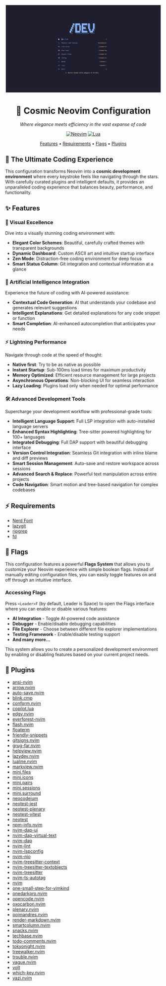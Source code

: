 <div align="center">
  <img src="assets/readme/neovim.png" alt="Neovim Logo" width="500"/>
  
  # 🌌 Cosmic Neovim Configuration
  
  *Where elegance meets efficiency in the vast expanse of code*
  
  [![Neovim](https://img.shields.io/badge/Neovim-%2311AB00.svg?style=for-the-badge&logo=neovim&logoColor=white)](https://neovim.io/)
  [![Lua](https://img.shields.io/badge/lua-%232C2D72.svg?style=for-the-badge&logo=lua&logoColor=white)](https://www.lua.org/)
  
  <p align="center">
    <a href="#-features">Features</a> •
    <a href="#-requirements">Requirements</a> •
    <a href="#-flags">Flags</a> •
    <a href="#-plugins">Plugins</a>
  </p>
</div>

## 🌟 The Ultimate Coding Experience

This configuration transforms Neovim into a **cosmic development environment** where every keystroke feels like navigating through the stars. With carefully curated plugins and intelligent defaults, it provides an unparalleled coding experience that balances beauty, performance, and functionality.

## ✨ Features

### 🎨 Visual Excellence
Dive into a visually stunning coding environment with:
- **Elegant Color Schemes**: Beautiful, carefully crafted themes with transparent backgrounds
- **Dynamic Dashboard**: Custom ASCII art and intuitive startup interface
- **Zen Mode**: Distraction-free coding environment for deep focus
- **Smart Status Column**: Git integration and contextual information at a glance

### 🧠 Artificial Intelligence Integration
Experience the future of coding with AI-powered assistance:
- **Contextual Code Generation**: AI that understands your codebase and generates relevant suggestions
- **Intelligent Explanations**: Get detailed explanations for any code snippet or function
- **Smart Completion**: AI-enhanced autocompletion that anticipates your needs

### ⚡ Lightning Performance
Navigate through code at the speed of thought:
- **Native first**: Try to be as native as possible
- **Instant Startup**: Sub-100ms load times for maximum productivity
- **Memory Optimized**: Efficient resource management for large projects
- **Asynchronous Operations**: Non-blocking UI for seamless interaction
- **Lazy Loading**: Plugins load only when needed for optimal performance

### 🛠️ Advanced Development Tools
Supercharge your development workflow with professional-grade tools:
- **Intelligent Language Support**: Full LSP integration with auto-installed language servers
- **Enhanced Syntax Highlighting**: Tree-sitter powered highlighting for 100+ languages
- **Integrated Debugging**: Full DAP support with beautiful debugging interface
- **Version Control Integration**: Seamless Git integration with inline blame and diff previews
- **Smart Session Management**: Auto-save and restore workspace across sessions
- **Advanced Search & Replace**: Powerful text manipulation across entire projects
- **Code Navigation**: Smart motion and tree-based navigation for complex codebases

## ⚡️ Requirements

- [Nerd Font](https://www.nerdfonts.com/)
- [lazygit](https://github.com/jesseduffield/lazygit)
- [ripgrep](https://github.com/BurntSushi/ripgrep)
- [fd](https://github.com/sharkdp/fd)

## 🏁 Flags

This configuration features a powerful **Flags System** that allows you to customize your Neovim experience with simple boolean flags. Instead of manually editing configuration files, you can easily toggle features on and off through an intuitive interface.

### Accessing Flags
Press `<Leader>F` (by default, Leader is Space) to open the Flags interface where you can enable or disable various features:

- **AI Integration** - Toggle AI-powered code assistance
- **Debugger** - Enable/disable debugging capabilities
- **File Explorer** - Choose between different file explorer implementations
- **Testing Framework** - Enable/disable testing support
- **And many more...**

This system allows you to create a personalized development environment by enabling or disabling features based on your current project needs.

## 🔌 Plugins

- [ansi-nvim](https://github.com/stevedylandev/ansi-nvim)
- [arrow.nvim](https://github.com/otavioschwanck/arrow.nvim)
- [auto-save.nvim](https://github.com/okuuva/auto-save.nvim)
- [blink.cmp](https://github.com/saghen/blink.cmp)
- [conform.nvim](https://github.com/stevearc/conform.nvim)
- [copilot.lua](https://github.com/zbirenbaum/copilot.lua)
- [edgy.nvim](https://github.com/folke/edgy.nvim)
- [everforest-nvim](https://github.com/neanias/everforest-nvim)
- [flash.nvim](https://github.com/folke/flash.nvim)
- [floaterm](https://github.com/nvzone/floaterm)
- [friendly-snippets](https://github.com/rafamadriz/friendly-snippets)
- [gitsigns.nvim](https://github.com/lewis6991/gitsigns.nvim)
- [grug-far.nvim](https://github.com/MagicDuck/grug-far.nvim)
- [helpview.nvim](https://github.com/OXY2DEV/helpview.nvim)
- [lazydev.nvim](https://github.com/folke/lazydev.nvim)
- [lualine.nvim](https://github.com/nvim-lualine/lualine.nvim)
- [markview.nvim](https://github.com/OXY2DEV/markview.nvim)
- [mini.files](https://github.com/echasnovski/mini.files)
- [mini.icons](https://github.com/echasnovski/mini.icons)
- [mini.pairs](https://github.com/echasnovski/mini.pairs)
- [mini.sessions](https://github.com/echasnovski/mini.sessions)
- [mini.surround](https://github.com/echasnovski/mini.surround)
- [neocodeium](https://github.com/monkoose/neocodeium)
- [neotest-jest](https://github.com/nvim-neotest/neotest-jest)
- [neotest-plenary](https://github.com/nvim-neotest/neotest-plenary)
- [neotest-vitest](https://github.com/marilari88/neotest-vitest)
- [neotest](https://github.com/nvim-neotest/neotest)
- [npm-info.nvim](https://github.com/pxnditxyr/npm-info.nvim)
- [nvim-dap-ui](https://github.com/rcarriga/nvim-dap-ui)
- [nvim-dap-virtual-text](https://github.com/theHamsta/nvim-dap-virtual-text)
- [nvim-dap](https://github.com/mfussenegger/nvim-dap)
- [nvim-lint](https://github.com/mfussenegger/nvim-lint)
- [nvim-lspconfig](https://github.com/neovim/nvim-lspconfig)
- [nvim-nio](https://github.com/nvim-neotest/nvim-nio)
- [nvim-treesitter-context](https://github.com/nvim-treesitter/nvim-treesitter-context)
- [nvim-treesitter-textobjects](https://github.com/nvim-treesitter/nvim-treesitter-textobjects)
- [nvim-treesitter](https://github.com/nvim-treesitter/nvim-treesitter)
- [nvim-ts-autotag](https://github.com/windwp/nvim-ts-autotag)
- [nvim](https://github.com/catppuccin/nvim)
- [one-small-step-for-vimkind](https://github.com/jbyuki/one-small-step-for-vimkind)
- [onedarkpro.nvim](https://github.com/olimorris/onedarkpro.nvim)
- [opencode.nvim](https://github.com/NickvanDyke/opencode.nvim)
- [oxocarbon.nvim](https://github.com/nyoom-engineering/oxocarbon.nvim)
- [plenary.nvim](https://github.com/nvim-lua/plenary.nvim)
- [poimandres.nvim](https://github.com/olivercederborg/poimandres.nvim)
- [render-markdown.nvim](https://github.com/MeanderingProgrammer/render-markdown.nvim)
- [smartcolumn.nvim](https://github.com/m4xshen/smartcolumn.nvim)
- [snacks.nvim](https://github.com/folke/snacks.nvim)
- [techbase.nvim](https://github.com/mcauley-penney/techbase.nvim)
- [todo-comments.nvim](https://github.com/folke/todo-comments.nvim)
- [tokyonight.nvim](https://github.com/folke/tokyonight.nvim)
- [treewalker.nvim](https://github.com/aaronik/treewalker.nvim)
- [trouble.nvim](https://github.com/folke/trouble.nvim)
- [vague.nvim](https://github.com/vague2k/vague.nvim)
- [volt](https://github.com/nvzone/volt)
- [which-key.nvim](https://github.com/folke/which-key.nvim)
- [yazi.nvim](https://github.com/mikavilpas/yazi.nvim)

